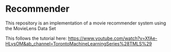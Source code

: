 # Recommender
This repository is an implementation of a movie recommender system using the MovieLens Data Set

This follows the tutorial  here: https://www.youtube.com/watch?v=XfAe-HLysOM&ab_channel=TorontoMachineLearningSeries%28TMLS%29
